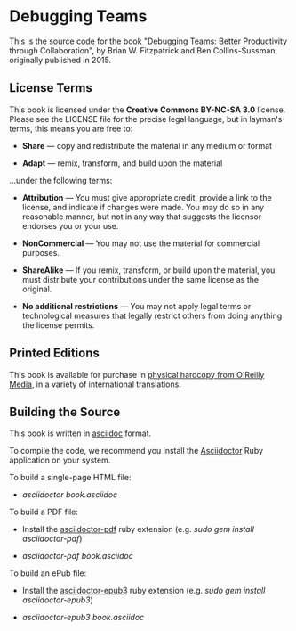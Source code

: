 # Debugging Teams

This is the source code for the book "Debugging Teams: Better
Productivity through Collaboration", by Brian W. Fitzpatrick and Ben
Collins-Sussman, originally published in 2015.


## License Terms

This book is licensed under the **Creative Commons BY-NC-SA 3.0** license.
Please see the LICENSE file for the precise legal language, but in
layman's terms, this means you are free to:

  - **Share** — copy and redistribute the material in any medium or format

  - **Adapt** — remix, transform, and build upon the material

...under the following terms:

  - **Attribution** — You must give appropriate credit, provide a link
    to the license, and indicate if changes were made. You may do so
    in any reasonable manner, but not in any way that suggests the
    licensor endorses you or your use.

  - **NonCommercial** — You may not use the material for commercial
    purposes.

  - **ShareAlike** — If you remix, transform, or build upon the
    material, you must distribute your contributions under the same
    license as the original.

  - **No additional restrictions** — You may not apply legal terms or
    technological measures that legally restrict others from doing
    anything the license permits.


## Printed Editions

This book is available for purchase in [physical hardcopy from
O'Reilly
Media](https://www.oreilly.com/library/view/debugging-teams/9781491932049/),
in a variety of international translations.


## Building the Source

This book is written in [asciidoc](https://asciidoc.org/) format.

To compile the code, we recommend you install the
[Asciidoctor](https://asciidoctor.org/) Ruby application on your
system.

To build a single-page HTML file:

  - *asciidoctor book.asciidoc*

To build a PDF file:

  - Install the
    [asciidoctor-pdf](https://rubygems.org/gems/asciidoctor-pdf) ruby
    extension (e.g. *sudo gem install asciidoctor-pdf*)

  - *asciidoctor-pdf book.asciidoc*

To build an ePub file:

  - Install the
    [asciidoctor-epub3](https://rubygems.org/gems/asciidoctor-epub3) ruby
    extension (e.g. *sudo gem install asciidoctor-epub3*)

  - *asciidoctor-epub3 book.asciidoc*

